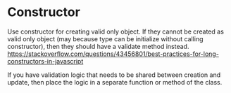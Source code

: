 # Constructor 


Use constructor for creating valid only object. If they cannot be created as valid only object (may because type can be initialize without calling constructor), then they should have a validate method instead.
https://stackoverflow.com/questions/43456801/best-practices-for-long-constructors-in-javascript


If you have validation logic that needs to be shared between creation and update, then place the logic in a separate function or method of the class.

